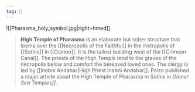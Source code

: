 ```yaml
---
tag: 🕍
---
```



![[Pharasma_holy_symbol.jpg|right+hmed]] 

 
> **High Temple of Pharasma** is an elaborate but sober structure that looms over the [[Necropolis of the Faithful]] in the metropolis of [[Sothis]] in [[Osirion]]. It is the tallest building west of the [[Crimson Canal]]. The priests of the High Temple tend to the graves of the necropolis below and comfort the bereaved loved ones. The clergy is led by [[Inebni Andabar|High Priest Inebni Andabar]].
> Paizo published a major article about the High Temple of Pharasma in Sothis in *[[Inner Sea Temples]]*.








